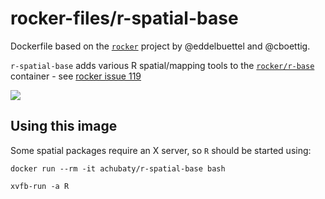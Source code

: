 # rocker-files/r-spatial-base

Dockerfile based on the [`rocker`](https://github.com/rocker-org/rocker) project by @eddelbuettel and @cboettig.

`r-spatial-base` adds various R spatial/mapping tools to the [`rocker/r-base`](https://registry.hub.docker.com/u/rocker/r-base/) container
    - see [rocker issue 119](https://github.com/rocker-org/rocker/issues/119)

[![](https://images.microbadger.com/badges/image/achubaty/r-spatial-base.svg)](https://microbadger.com/images/achubaty/r-spatial-base)

## Using this image

Some spatial packages require an X server, so `R` should be started using:

```
docker run --rm -it achubaty/r-spatial-base bash

xvfb-run -a R
```

